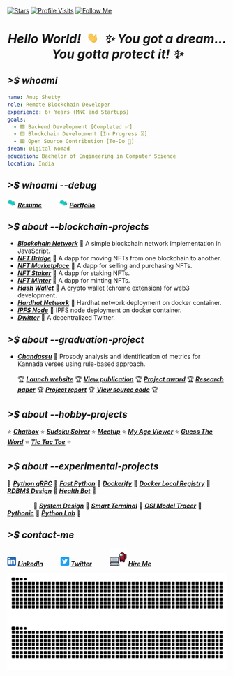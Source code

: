 <!-- GitHub badges -->

[![Stars](https://img.shields.io/badge/dynamic/json?label=Stars&query=%24.stars&color=brightgreen&style=flat-square&url=https://api.github-star-counter.workers.dev/user/anuprshetty)](https://github.com/anuprshetty?tab=repositories)
[![Profile Visits](https://komarev.com/ghpvc/?username=anuprshetty&label=Profile%20Visits&color=brightgreen&style=flat-square)](https://github.com/anuprshetty)
[![Follow Me](https://img.shields.io/github/followers/anuprshetty?label=Follow%20Me&color=brightgreen&style=flat-square)](https://github.com/anuprshetty?tab=followers)

<h1 align="center">
  <b><i>Hello World! &nbsp;<img src="assets/hand.gif" alt="hand.gif" width="27px" />&nbsp; ✨ You got a dream... You gotta protect it! ✨</i></b>
</h1>

## **_>$ whoami_**

```yaml
name: Anup Shetty
role: Remote Blockchain Developer
experience: 6+ Years (MNC and Startups)
goals:
  - 🟩 Backend Development [Completed ✅]
  - 🟨 Blockchain Development [In Progress ⏳]
  - 🟥 Open Source Contribution [To-Do 📝]
dream: Digital Nomad
education: Bachelor of Engineering in Computer Science
location: India
```

## **_>$ whoami --debug_**

<img src="assets/arrow.gif" alt="arrow.gif" width="20px" /> [**_Resume_**](https://drive.google.com/drive/folders/1BThrkgQSBIFlNKkKMXHcf6PuhYbxGqF6) &emsp; &emsp; <img src="assets/arrow.gif" alt="arrow.gif" width="20px" /> [**_Portfolio_**](https://anuprshetty.github.io/)

## **_>$ about --blockchain-projects_**

- [**_Blockchain Network_**](https://github.com/anuprshetty/blockchain) 💎 A simple blockchain network implementation in JavaScript.
- [**_NFT Bridge_**](https://github.com/anuprshetty/nft_bridge) 💎 A dapp for moving NFTs from one blockchain to another.
- [**_NFT Marketplace_**](https://github.com/anuprshetty/nft_marketplace) 💎 A dapp for selling and purchasing NFTs.
- [**_NFT Staker_**](https://github.com/anuprshetty/nft_staker) 💎 A dapp for staking NFTs.
- [**_NFT Minter_**](https://github.com/anuprshetty/nft_minter) 💎 A dapp for minting NFTs.
- [**_Hash Wallet_**](https://github.com/anuprshetty/hash_wallet) 💎 A crypto wallet (chrome extension) for web3 development.
- [**_Hardhat Network_**](https://github.com/anuprshetty/hardhat_network) 💎 Hardhat network deployment on docker container.
- [**_IPFS Node_**](https://github.com/anuprshetty/ipfs_node) 💎 IPFS node deployment on docker container.
- [**_Dwitter_**](https://github.com/anuprshetty/dwitter) 💎 A decentralized Twitter.

## **_>$ about --graduation-project_**

- [**_Chandassu_**](https://github.com/anuprshetty/chandassu) 💎 Prosody analysis and identification of metrics for Kannada verses using rule-based approach.
<br><br>
🏆 [**_Launch website_**](https://chandassu.onrender.com/)
🏆 [**_View publication_**](https://www.ingentaconnect.com/contentone/asp/jctn/2020/00000017/f0020009/art00033)
🏆 [**_Project award_**](https://github.com/anuprshetty/chandassu/blob/main/media/project_award.jpeg)
🏆 [**_Research paper_**](https://github.com/anuprshetty/chandassu/blob/main/static/docs/research_paper.pdf)
🏆 [**_Project report_**](https://github.com/anuprshetty/chandassu/blob/main/static/docs/project_report.pdf)
🏆 [**_View source code_**](https://github.com/anuprshetty/chandassu)
🏆

## **_>$ about --hobby-projects_**

⭐ [**_Chatbox_**](https://github.com/anuprshetty/chatbox)
⭐ [**_Sudoku Solver_**](https://github.com/anuprshetty/sudoku_solver)
⭐ [**_Meetup_**](https://github.com/anuprshetty/meetup)
⭐ [**_My Age Viewer_**](https://github.com/anuprshetty/my_age_viewer)
⭐ [**_Guess The Word_**](https://github.com/anuprshetty/guess_the_word)
⭐ [**_Tic Tac Toe_**](https://github.com/anuprshetty/tic_tac_toe)
⭐

## **_>$ about --experimental-projects_**

🚀 [**_Python gRPC_**](https://github.com/anuprshetty/py_grpc)
🚀 [**_Fast Python_**](https://github.com/anuprshetty/fast_python)
🚀 [**_Dockerify_**](https://github.com/anuprshetty/dockerify)
🚀 [**_Docker Local Registry_**](https://github.com/anuprshetty/docker_local_registry)
🚀 [**_RDBMS Design_**](https://github.com/anuprshetty/ipl_data_management)
🚀 [**_Health Bot_**](https://github.com/anuprshetty/health_bot)
🚀
<br><br> &emsp;&emsp;&emsp;&emsp;
🚀 [**_System Design_**](https://github.com/anuprshetty/solve_it)
🚀 [**_Smart Terminal_**](https://github.com/anuprshetty/iterm2_startup)
🚀 [**_OSI Model Tracer_**](https://github.com/anuprshetty/computer_network_lab)
🚀 [**_Pythonic_**](https://github.com/anuprshetty/pythonic)
🚀 [**_Python Lab_**](https://github.com/anuprshetty/python_lab)
🚀

## **_>$ contact-me_**

<img src="assets/linkedin.png" alt="linkedin.png" width="20px" /> [**_LinkedIn_**](https://www.linkedin.com/in/anuprshetty/) &emsp; &emsp; <img src="assets/twitter.png" alt="twitter.png" width="20px" /> [**_Twitter_**](https://x.com/anuprshetty) &emsp; &emsp; <img src="assets/hire_me.gif" alt="hire_me.gif" width="40px" /> [**_Hire Me_**](https://anuprshetty.github.io/contact.html)

<!-- GitHub contribution grid snake -->

![github contribution grid snake animation](https://raw.githubusercontent.com/anuprshetty/anuprshetty/contribution_grid_snake/github-contribution-grid-snake-dark.svg#gh-dark-mode-only)
![github contribution grid snake animation](https://raw.githubusercontent.com/anuprshetty/anuprshetty/contribution_grid_snake/github-contribution-grid-snake.svg#gh-light-mode-only)
